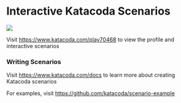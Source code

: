 # Interactive Katacoda Scenarios

[![](http://shields.katacoda.com/katacoda/play70468/count.svg)](https://www.katacoda.com/play70468 "Get your profile on Katacoda.com")

Visit https://www.katacoda.com/play70468 to view the profile and interactive scenarios

### Writing Scenarios
Visit https://www.katacoda.com/docs to learn more about creating Katacoda scenarios

For examples, visit https://github.com/katacoda/scenario-example
